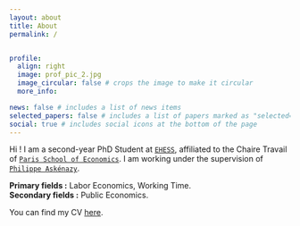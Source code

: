 ```yaml
---
layout: about
title: About
permalink: /


profile:
  align: right
  image: prof_pic_2.jpg
  image_circular: false # crops the image to make it circular
  more_info:

news: false # includes a list of news items
selected_papers: false # includes a list of papers marked as "selected={true}"
social: true # includes social icons at the bottom of the page
---
```


Hi ! 
I am a second-year PhD Student at <a href="https://www.ehess.fr/fr" target="_blank">`EHESS`</a>, affiliated to the Chaire Travail of <a href="https://www.parisschoolofeconomics.eu/fr/" target="_blank">`Paris School of Economics`</a>. I am working under the supervision of <a href="http://www.jourdan.ens.fr/~askenazy/" target="_blank">`Philippe Askénazy`</a>.

**Primary fields :** Labor Economics, Working Time.  
**Secondary fields :** Public Economics.

You can find my CV <a href="assets/pdf/cv.pdf" target="_blank">here</a>.
